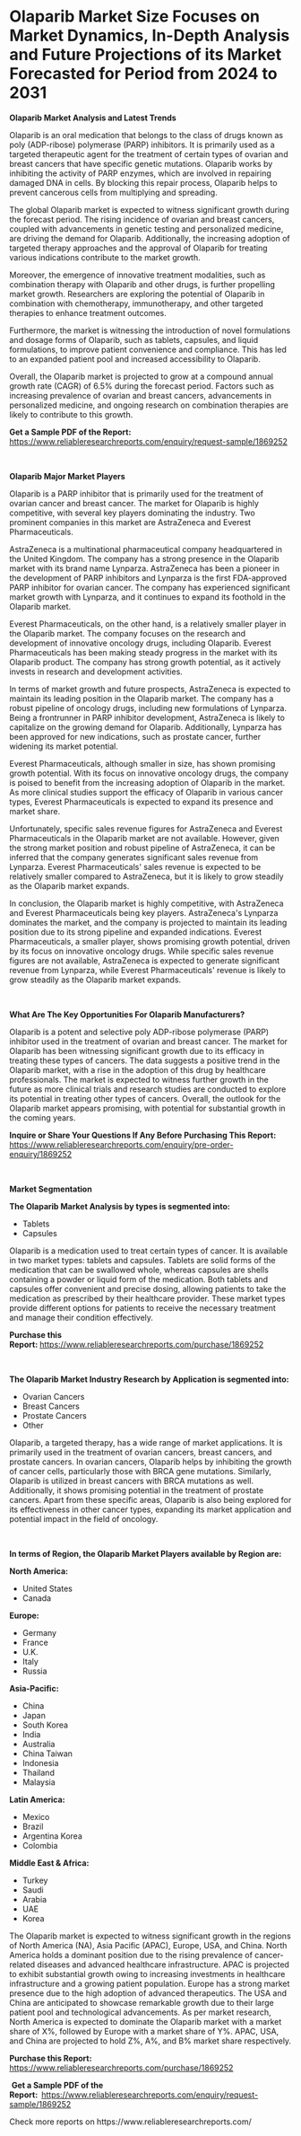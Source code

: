 <p><h1>Olaparib Market Size Focuses on Market Dynamics, In-Depth Analysis and Future Projections of its Market Forecasted for Period from 2024 to 2031</h1></p><p><strong>Olaparib Market Analysis and Latest Trends</strong></p>
<p><p>Olaparib is an oral medication that belongs to the class of drugs known as poly (ADP-ribose) polymerase (PARP) inhibitors. It is primarily used as a targeted therapeutic agent for the treatment of certain types of ovarian and breast cancers that have specific genetic mutations. Olaparib works by inhibiting the activity of PARP enzymes, which are involved in repairing damaged DNA in cells. By blocking this repair process, Olaparib helps to prevent cancerous cells from multiplying and spreading.</p><p>The global Olaparib market is expected to witness significant growth during the forecast period. The rising incidence of ovarian and breast cancers, coupled with advancements in genetic testing and personalized medicine, are driving the demand for Olaparib. Additionally, the increasing adoption of targeted therapy approaches and the approval of Olaparib for treating various indications contribute to the market growth.</p><p>Moreover, the emergence of innovative treatment modalities, such as combination therapy with Olaparib and other drugs, is further propelling market growth. Researchers are exploring the potential of Olaparib in combination with chemotherapy, immunotherapy, and other targeted therapies to enhance treatment outcomes.</p><p>Furthermore, the market is witnessing the introduction of novel formulations and dosage forms of Olaparib, such as tablets, capsules, and liquid formulations, to improve patient convenience and compliance. This has led to an expanded patient pool and increased accessibility to Olaparib.</p><p>Overall, the Olaparib market is projected to grow at a compound annual growth rate (CAGR) of 6.5% during the forecast period. Factors such as increasing prevalence of ovarian and breast cancers, advancements in personalized medicine, and ongoing research on combination therapies are likely to contribute to this growth.</p></p>
<p><strong>Get a Sample PDF of the Report:&nbsp;</strong> <a href="https://www.reliableresearchreports.com/enquiry/request-sample/1869252">https://www.reliableresearchreports.com/enquiry/request-sample/1869252</a></p>
<p>&nbsp;</p>
<p><strong>Olaparib Major Market Players</strong></p>
<p><p>Olaparib is a PARP inhibitor that is primarily used for the treatment of ovarian cancer and breast cancer. The market for Olaparib is highly competitive, with several key players dominating the industry. Two prominent companies in this market are AstraZeneca and Everest Pharmaceuticals.</p><p>AstraZeneca is a multinational pharmaceutical company headquartered in the United Kingdom. The company has a strong presence in the Olaparib market with its brand name Lynparza. AstraZeneca has been a pioneer in the development of PARP inhibitors and Lynparza is the first FDA-approved PARP inhibitor for ovarian cancer. The company has experienced significant market growth with Lynparza, and it continues to expand its foothold in the Olaparib market.</p><p>Everest Pharmaceuticals, on the other hand, is a relatively smaller player in the Olaparib market. The company focuses on the research and development of innovative oncology drugs, including Olaparib. Everest Pharmaceuticals has been making steady progress in the market with its Olaparib product. The company has strong growth potential, as it actively invests in research and development activities.</p><p>In terms of market growth and future prospects, AstraZeneca is expected to maintain its leading position in the Olaparib market. The company has a robust pipeline of oncology drugs, including new formulations of Lynparza. Being a frontrunner in PARP inhibitor development, AstraZeneca is likely to capitalize on the growing demand for Olaparib. Additionally, Lynparza has been approved for new indications, such as prostate cancer, further widening its market potential.</p><p>Everest Pharmaceuticals, although smaller in size, has shown promising growth potential. With its focus on innovative oncology drugs, the company is poised to benefit from the increasing adoption of Olaparib in the market. As more clinical studies support the efficacy of Olaparib in various cancer types, Everest Pharmaceuticals is expected to expand its presence and market share.</p><p>Unfortunately, specific sales revenue figures for AstraZeneca and Everest Pharmaceuticals in the Olaparib market are not available. However, given the strong market position and robust pipeline of AstraZeneca, it can be inferred that the company generates significant sales revenue from Lynparza. Everest Pharmaceuticals' sales revenue is expected to be relatively smaller compared to AstraZeneca, but it is likely to grow steadily as the Olaparib market expands.</p><p>In conclusion, the Olaparib market is highly competitive, with AstraZeneca and Everest Pharmaceuticals being key players. AstraZeneca's Lynparza dominates the market, and the company is projected to maintain its leading position due to its strong pipeline and expanded indications. Everest Pharmaceuticals, a smaller player, shows promising growth potential, driven by its focus on innovative oncology drugs. While specific sales revenue figures are not available, AstraZeneca is expected to generate significant revenue from Lynparza, while Everest Pharmaceuticals' revenue is likely to grow steadily as the Olaparib market expands.</p></p>
<p>&nbsp;</p>
<p><strong>What Are The Key Opportunities For Olaparib Manufacturers?</strong></p>
<p><p>Olaparib is a potent and selective poly ADP-ribose polymerase (PARP) inhibitor used in the treatment of ovarian and breast cancer. The market for Olaparib has been witnessing significant growth due to its efficacy in treating these types of cancers. The data suggests a positive trend in the Olaparib market, with a rise in the adoption of this drug by healthcare professionals. The market is expected to witness further growth in the future as more clinical trials and research studies are conducted to explore its potential in treating other types of cancers. Overall, the outlook for the Olaparib market appears promising, with potential for substantial growth in the coming years.</p></p>
<p><strong>Inquire or Share Your Questions If Any Before Purchasing This Report:</strong> <a href="https://www.reliableresearchreports.com/enquiry/pre-order-enquiry/1869252">https://www.reliableresearchreports.com/enquiry/pre-order-enquiry/1869252</a></p>
<p>&nbsp;</p>
<p><strong>Market Segmentation</strong></p>
<p><strong>The Olaparib Market Analysis by types is segmented into:</strong></p>
<p><ul><li>Tablets</li><li>Capsules</li></ul></p>
<p><p>Olaparib is a medication used to treat certain types of cancer. It is available in two market types: tablets and capsules. Tablets are solid forms of the medication that can be swallowed whole, whereas capsules are shells containing a powder or liquid form of the medication. Both tablets and capsules offer convenient and precise dosing, allowing patients to take the medication as prescribed by their healthcare provider. These market types provide different options for patients to receive the necessary treatment and manage their condition effectively.</p></p>
<p><strong>Purchase this Report:&nbsp;</strong><a href="https://www.reliableresearchreports.com/purchase/1869252">https://www.reliableresearchreports.com/purchase/1869252</a></p>
<p>&nbsp;</p>
<p><strong>The Olaparib Market Industry Research by Application is segmented into:</strong></p>
<p><ul><li>Ovarian Cancers</li><li>Breast Cancers</li><li>Prostate Cancers</li><li>Other</li></ul></p>
<p><p>Olaparib, a targeted therapy, has a wide range of market applications. It is primarily used in the treatment of ovarian cancers, breast cancers, and prostate cancers. In ovarian cancers, Olaparib helps by inhibiting the growth of cancer cells, particularly those with BRCA gene mutations. Similarly, Olaparib is utilized in breast cancers with BRCA mutations as well. Additionally, it shows promising potential in the treatment of prostate cancers. Apart from these specific areas, Olaparib is also being explored for its effectiveness in other cancer types, expanding its market application and potential impact in the field of oncology.</p></p>
<p>&nbsp;</p>
<p><strong>In terms of Region, the Olaparib Market Players available by Region are:</strong></p>
<p>
    <p> <strong> North America: </strong>
        <ul>
            <li>United States</li>
            <li>Canada</li>
        </ul>
        </p> 
    <p> <strong> Europe: </strong>
        <ul>
            <li>Germany</li>
            <li>France</li>
            <li>U.K.</li>
            <li>Italy</li>
            <li>Russia</li>
        </ul>
        </p> 
    <p> <strong> Asia-Pacific: </strong>
        <ul>
            <li>China</li>
            <li>Japan</li>
            <li>South Korea</li>
            <li>India</li>
            <li>Australia</li>
            <li>China Taiwan</li>
            <li>Indonesia</li>
            <li>Thailand</li>
            <li>Malaysia</li>
        </ul>
        </p> 
    <p> <strong> Latin America: </strong>
        <ul>
            <li>Mexico</li>
            <li>Brazil</li>
            <li>Argentina Korea</li>
            <li>Colombia</li>
        </ul>
        </p> 
    <p> <strong> Middle East & Africa: </strong>
        <ul>
            <li>Turkey</li>
            <li>Saudi</li>
            <li>Arabia</li>
            <li>UAE</li>
            <li>Korea</li>
        </ul>
    </p>
    </p>
<p><p>The Olaparib market is expected to witness significant growth in the regions of North America (NA), Asia Pacific (APAC), Europe, USA, and China. North America holds a dominant position due to the rising prevalence of cancer-related diseases and advanced healthcare infrastructure. APAC is projected to exhibit substantial growth owing to increasing investments in healthcare infrastructure and a growing patient population. Europe has a strong market presence due to the high adoption of advanced therapeutics. The USA and China are anticipated to showcase remarkable growth due to their large patient pool and technological advancements. As per market research, North America is expected to dominate the Olaparib market with a market share of X%, followed by Europe with a market share of Y%. APAC, USA, and China are projected to hold Z%, A%, and B% market share respectively.</p></p>
<p><strong>Purchase this Report: </strong><a href="https://www.reliableresearchreports.com/purchase/1869252">https://www.reliableresearchreports.com/purchase/1869252</a></p>
<p>&nbsp;<strong>Get a Sample PDF of the Report:&nbsp;&nbsp;</strong><a href="https://www.reliableresearchreports.com/enquiry/request-sample/1869252">https://www.reliableresearchreports.com/enquiry/request-sample/1869252</a></p>
<p><strong></strong></p>
<p>Check more reports on https://www.reliableresearchreports.com/</p>
